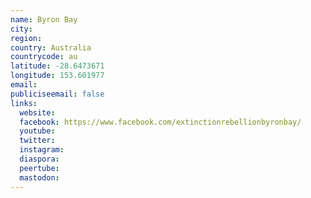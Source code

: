```yaml
---
name: Byron Bay
city:
region:
country: Australia
countrycode: au
latitude: -28.6473671
longitude: 153.601977
email:
publiciseemail: false
links:
  website:
  facebook: https://www.facebook.com/extinctionrebellionbyronbay/
  youtube:
  twitter:
  instagram:
  diaspora:
  peertube:
  mastodon:
---
```

